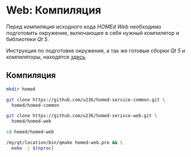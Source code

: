 # Web: Компиляция

Перед компиляция исходного кода _HOMEd Web_ необходимо подготовить окружение, включающее в себя нужный компилятор и библиотеки _Qt 5_.

Инструкция по подготовке окружения, а так же готовые сборки _Qt 5_ и компиляторы, находятся [здесь](/common/build/).

## Компиляция

```sh
mkdir homed
```

```sh
git clone https://github.com/u236/homed-service-common.git \
  homed/homed-common
```

```sh
git clone https://github.com/u236/homed-serivce-web.git \
  homed/homed-web
```

```sh
cd homed/homed-web
```

```sh
/my/qt/location/bin/qmake homed-web.pro && \
  make -j $(nproc)
```
